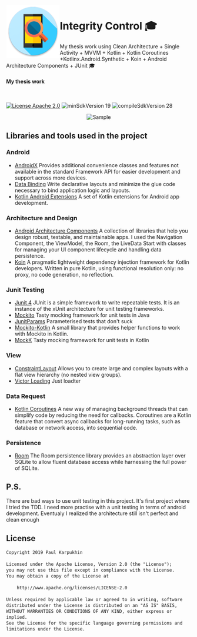 <img alt="Icon" src="presentation/src/main/res/mipmap-xxhdpi/ic_app_launcher.png?raw=true" align="left" hspace="1" vspace="1">


# Integrity Control 🎓

My thesis work using Clean Architecture + Single Activity + MVVM + Kotlin + Kotlin Coroutines +Kotlinx.Android.Synthetic + Koin + Android Architecture Components + JUnit 🎓</br>

#### My thesis work
</br>

[![License Apache 2.0](https://img.shields.io/badge/License-Apache%202.0-blue.svg?style=true)](http://www.apache.org/licenses/LICENSE-2.0)
![minSdkVersion 19](https://img.shields.io/badge/minSdkVersion-21-red.svg?style=true)
![compileSdkVersion 28](https://img.shields.io/badge/compileSdkVersion-28-yellow.svg?style=true)

<p align="center">
 <img alt='Sample' src="http://ipic.su/img/img7/fs/Bezymyannyj.1555824002.png">
  </br>
</p>

## Libraries and tools used in the project

### Android

* [AndroidX](https://developer.android.com/jetpack/androidx)
Provides additional convenience classes and features not available in the standard Framework API for easier development and support across more devices.
* [Data Binding](https://developer.android.com/topic/libraries/data-binding)
Write declarative layouts and minimize the glue code necessary to bind application logic and layouts.
* [Kotlin Android Extensions](https://kotlinlang.org/docs/tutorials/android-plugin.html)
A set of Kotlin extensions for Android app development.

### Architecture and Design

* [Android Architecture Components](https://developer.android.com/topic/libraries/architecture/index.html)
A collection of libraries that help you design robust, testable, and maintainable apps. 
I used  the Navigation Component,  the ViewModel,  the Room, the LiveData
Start with classes for managing your UI component lifecycle and handling data persistence.
* [Koin]( https://insert-koin.io)
A pragmatic lightweight dependency injection framework for Kotlin developers.
Written in pure Kotlin, using functional resolution only: no proxy, no code generation, no reflection.

### Junit Testing
* [Junit 4](https://junit.org/junit4/)
JUnit is a simple framework to write repeatable tests. It is an instance of the xUnit architecture for unit testing frameworks.
* [Mockito](https://site.mockito.org/)
Tasty mocking framework for unit tests in Java
* [JunitParams](https://github.com/Pragmatists/JUnitParams)
Parameterised tests that don't suck
* [Mockito-Kotlin](https://github.com/nhaarman/mockito-kotlin)
A small library that provides helper functions to work with Mockito in Kotlin.
* [MockK](https://mockk.io/)
Tasty mocking framework for unit tests in Kotlin
### View

* [ConstraintLayout](https://developer.android.com/training/constraint-layout/index.html)
Allows you to create large and complex layouts with a flat view hierarchy (no nested view groups).
* [Victor Loading](https://github.com/yankai-victor/Loading)
Just loadter

### Data Request
* [Kotlin Coroutines](https://github.com/Kotlin/kotlinx.coroutines)
A new way of managing background threads that can simplify code by reducing the need for callbacks. Coroutines are a Kotlin feature that convert async callbacks for long-running tasks, such as database or network access, into sequential code.

### Persistence

* [Room](https://developer.android.com/topic/libraries/architecture/room.html)
The Room persistence library provides an abstraction layer over SQLite to allow fluent database access while harnessing the full power of SQLite.

## P.S.
There are bad ways to use unit testing in this project. It's first project where I tried the TDD. I need more practise with a unit testing in terms of android development.
Eventualy I realized the architecture still isn't perfect and clean enough 
 

## License

    Copyright 2019 Paul Karpukhin
 
    Licensed under the Apache License, Version 2.0 (the "License");
    you may not use this file except in compliance with the License.
    You may obtain a copy of the License at

        http://www.apache.org/licenses/LICENSE-2.0

    Unless required by applicable law or agreed to in writing, software
    distributed under the License is distributed on an "AS IS" BASIS,
    WITHOUT WARRANTIES OR CONDITIONS OF ANY KIND, either express or implied.
    See the License for the specific language governing permissions and
    limitations under the License.
